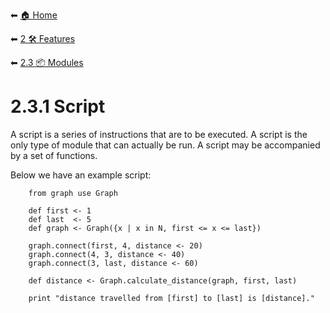 ⬅ [🏠 Home](../../README.md)

⬅ [2 🛠 Features](../README.md)

⬅ [2.3 📦 Modules](README.md)

# 2.3.1 Script

A script is a series of instructions that are to be executed.
A script is the only type of module that can actually be run.
A script may be accompanied by a set of functions.

Below we have an example script:
```
    from graph use Graph
    
    def first <- 1
    def last  <- 5
    def graph <- Graph({x | x in N, first <= x <= last})
    
    graph.connect(first, 4, distance <- 20)
    graph.connect(4, 3, distance <- 40)
    graph.connect(3, last, distance <- 60)

    def distance <- Graph.calculate_distance(graph, first, last)
    
    print "distance travelled from [first] to [last] is [distance]."
```
